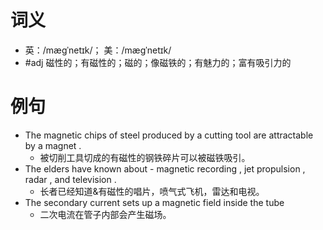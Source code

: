 # 词义
- 英：/mæɡˈnetɪk/； 美：/mæɡˈnetɪk/
- #adj 磁性的；有磁性的；磁的；像磁铁的；有魅力的；富有吸引力的
# 例句
- The magnetic chips of steel produced by a cutting tool are attractable by a magnet .
	- 被切削工具切成的有磁性的钢铁碎片可以被磁铁吸引。
- The elders have known about - magnetic recording , jet propulsion , radar , and television .
	- 长者已经知道&有磁性的唱片，喷气式飞机，雷达和电视。
- The secondary current sets up a magnetic field inside the tube
	- 二次电流在管子内部会产生磁场。
